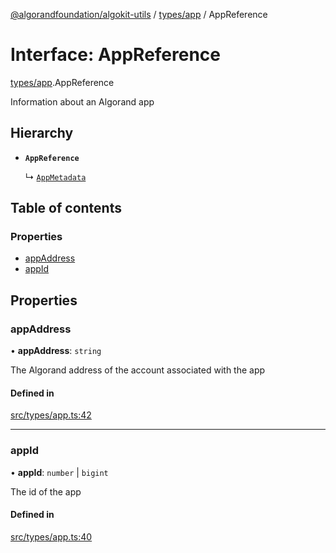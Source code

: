 [@algorandfoundation/algokit-utils](../index.md) / [types/app](../modules/types_app.md) / AppReference

# Interface: AppReference

[types/app](../modules/types_app.md).AppReference

Information about an Algorand app

## Hierarchy

- **`AppReference`**

  ↳ [`AppMetadata`](types_app.AppMetadata.md)

## Table of contents

### Properties

- [appAddress](types_app.AppReference.md#appaddress)
- [appId](types_app.AppReference.md#appid)

## Properties

### appAddress

• **appAddress**: `string`

The Algorand address of the account associated with the app

#### Defined in

[src/types/app.ts:42](https://github.com/algorandfoundation/algokit-utils-ts/blob/main/src/types/app.ts#L42)

___

### appId

• **appId**: `number` \| `bigint`

The id of the app

#### Defined in

[src/types/app.ts:40](https://github.com/algorandfoundation/algokit-utils-ts/blob/main/src/types/app.ts#L40)
